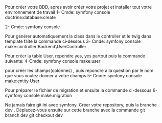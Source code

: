Pour créer votre BDD, après avoir créer votre projet et installer tout votre environnement de travail
1- Cmde: symfony console doctrine:database:create

2- Cmde: symfony console

Pour générer automatiquement la class dans le controller et le twig dans template faite la commande ci-dessous
3- Cmde: symfony console make:controller Backend\UserController

 Pour créer la table User, repondre yes, yes partout puis la commande suivante:
4-Cmde: symfony console make:user 

pour créer les champs(colonnes) , puis repondre à la question par le nom que vous voulez donner à votre champs
5- Cmde: symfony console make:entity User

Pour préparer le fichier de migration et ensuite la commande ci-dessous
6- symfony console make:migration 





Ne jamais faire git ini avec symfony.
Créer votre repository, puis la branche dev . Déplacez-vous ensuite sur cette branche avec la commande
git branch dev
git checkout dev